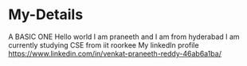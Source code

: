 # My-Details
A BASIC ONE
Hello world
I am praneeth and I am from hyderabad
I am currently studying CSE from iit roorkee
My linkedIn profile https://www.linkedin.com/in/venkat-praneeth-reddy-46ab6a1ba/
